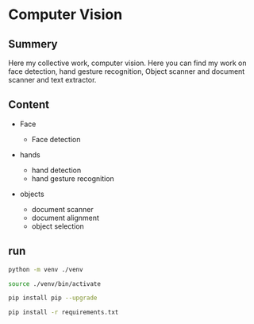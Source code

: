 # Computer Vision

## Summery

Here my collective work, computer vision. Here you can find my work on face detection, hand gesture recognition, Object scanner and document scanner and text extractor.

## Content

- Face

  - Face detection

- hands

  - hand detection
  - hand gesture recognition

- objects

  - document scanner
  - document alignment
  - object selection

## run

```sh
python -m venv ./venv

source ./venv/bin/activate

pip install pip --upgrade

pip install -r requirements.txt
```
